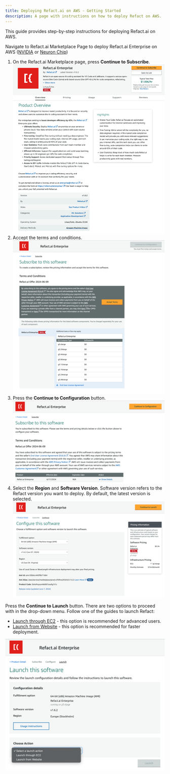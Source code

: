 ```yaml
---
title: Deploying Refact.ai on AWS - Getting Started
description: A page with instructions on how to deploy Refact on AWS.
---
```


This guide provides step-by-step instructions for deploying Refact.ai on AWS.

Navigate to Refact.ai Marketplace Page to deploy Refact.ai Enterprise on AWS ([NVIDIA](https://aws.amazon.com/marketplace/pp/prodview-oxr7ztqsgs3lk?sr=0-1&ref_=beagle&applicationId=AWSMPContessa) or [Neuron Chip](https://aws.amazon.com/marketplace/pp/prodview-rdudhchequqly?sr=0-2&ref_=beagle&applicationId=AWSMPContessa))

1. On the Refact.ai Marketplace page, press **Continue to Subscribe**.
![Refact.ai Marketplace Page](../../../../../assets/refact_marketplace.png)
2. Accept the terms and conditions.
![Refact.ai Marketplace Page](../../../../../assets/refact_terms.png)
3. Press the **Continue to Configuration** button.
![Continue to Configuration button](../../../../../assets/refact_continue.png)
4. Select the **Region** and **Software Version**. Software version refers to the Refact version you want to deploy. By default, the latest version is selected. 
![Select Region and Software Version](../../../../../assets/refact_region.png)

Press the **Continue to Launch** button. There are two options to proceed with in the drop-down menu. Follow one of the guides to launch Refact:
- [Launch through EC2](https://docs.refact.ai/guides/deployment/aws/ec2/) - this option is recommended for advanced users.
- [Launch from Website](https://docs.refact.ai/guides/deployment/aws/marketplace/) - this option is recommended for faster deployment.

![Launch Instance](../../../../../assets/refact_launch.png)
